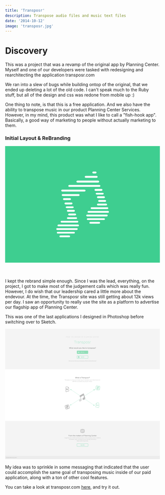 ```yaml
---
title: 'Transposr'
description: Transpose audio files and music text files
date: '2014-10-12'
image: 'transposr.jpg'
---
```


# Discovery

This was a project that was a revamp of the original app by Planning Center. Myself and one of our developers were tasked with redesigning and rearchitecting the application transposr.com

We ran into a slew of bugs while building ontop of the original, that we ended up deleting a lot of the old code. I can't speak much to the Ruby stuff, but all of the design and css was redone from mobile up :)

One thing to note, is that this is a free application. And we also have the ability to transpose music in our product Planning Center Services. However, in my mind, this product was what I like to call a "fish-hook app". Basically, a good way of marketing to people without actually marketing to them.

### Initial Layout & ReBranding

<div class="blog-image--small blog-image--center">
<img src="transposr.jpg" alt="Transposr Logo"/>
</div>
<br/>
<br/>

I kept the rebrand simple enough. Since I was the lead, everything, on the project, I got to make most of the judgement calls which was really fun. However, I do wish that our leadership cared a little more about the endevour. At the time, the Transposr site was still getting about 12k views per day. I saw an opportunity to really use the site as a platform to advertise our flagship app of Planning Center.

This was one of the last applications I designed in Photoshop before switching over to Sketch.

![Layout of Transposr in Photoshop](full-screen.png)

My idea was to sprinkle in some messaging that indicated that the user could accomplish the same goal of transposing music inside of our paid application, along with a ton of other cool features.

You can take a look at transposr.com [here](http://transposr.com), and try it out.
